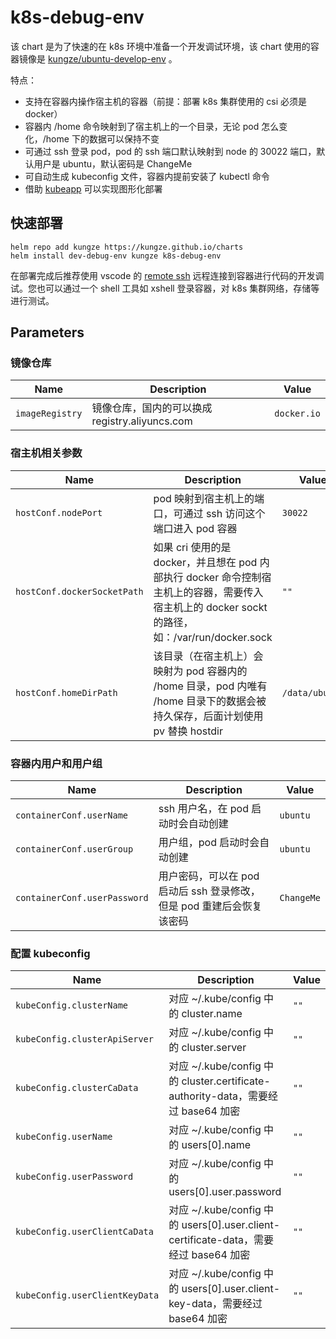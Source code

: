 # k8s-debug-env

该 chart 是为了快速的在 k8s 环境中准备一个开发调试环境，该 chart 使用的容器镜像是 [kungze/ubuntu-develop-env](https://github.com/kungze/ubuntu-develop-env) 。

特点：
* 支持在容器内操作宿主机的容器（前提：部署 k8s 集群使用的 csi 必须是 docker）
* 容器内 /home 命令映射到了宿主机上的一个目录，无论 pod 怎么变化，/home 下的数据可以保持不变
* 可通过 ssh 登录 pod，pod 的 ssh 端口默认映射到 node 的 30022 端口，默认用户是 ubuntu，默认密码是 ChangeMe
* 可自动生成 kubeconfig 文件，容器内提前安装了 kubectl 命令
* 借助 [kubeapp](https://github.com/kubeapps/kubeapps) 可以实现图形化部署


## 快速部署

    helm repo add kungze https://kungze.github.io/charts
    helm install dev-debug-env kungze k8s-debug-env

在部署完成后推荐使用 vscode 的 [remote ssh](https://code.visualstudio.com/docs/remote/ssh) 远程连接到容器进行代码的开发调试。您也可以通过一个 shell 工具如 xshell 登录容器，对 k8s 集群网络，存储等进行测试。


## Parameters

### 镜像仓库

| Name            | Description                        | Value       |
| --------------- | ---------------------------------- | ----------- |
| `imageRegistry` | 镜像仓库，国内的可以换成 registry.aliyuncs.com | `docker.io` |


### 宿主机相关参数

| Name                        | Description                                                                                           | Value          |
| --------------------------- | ----------------------------------------------------------------------------------------------------- | -------------- |
| `hostConf.nodePort`         | pod 映射到宿主机上的端口，可通过 ssh 访问这个端口进入 pod 容器                                                                | `30022`        |
| `hostConf.dockerSocketPath` | 如果 cri 使用的是 docker，并且想在 pod 内部执行 docker 命令控制宿主机上的容器，需要传入宿主机上的 docker sockt 的路径，如：/var/run/docker.sock | `""`           |
| `hostConf.homeDirPath`      | 该目录（在宿主机上）会映射为 pod 容器内的 /home 目录，pod 内唯有 /home 目录下的数据会被持久保存，后面计划使用 pv 替换 hostdir                      | `/data/ubuntu` |


### 容器内用户和用户组

| Name                         | Description                                | Value      |
| ---------------------------- | ------------------------------------------ | ---------- |
| `containerConf.userName`     | ssh 用户名，在 pod 启动时会自动创建                     | `ubuntu`   |
| `containerConf.userGroup`    | 用户组，pod  启动时会自动创建                          | `ubuntu`   |
| `containerConf.userPassword` | 用户密码，可以在 pod 启动后 ssh 登录修改，但是 pod 重建后会恢复该密码 | `ChangeMe` |


### 配置 kubeconfig

| Name                           | Description                                                               | Value |
| ------------------------------ | ------------------------------------------------------------------------- | ----- |
| `kubeConfig.clusterName`       | 对应 ~/.kube/config 中的 cluster.name                                         | `""`  |
| `kubeConfig.clusterApiServer`  | 对应 ~/.kube/config 中的 cluster.server                                       | `""`  |
| `kubeConfig.clusterCaData`     | 对应 ~/.kube/config 中的 cluster.certificate-authority-data，需要经过 base64 加密    | `""`  |
| `kubeConfig.userName`          | 对应 ~/.kube/config 中的 users[0].name                                        | `""`  |
| `kubeConfig.userPassword`      | 对应 ~/.kube/config 中的 users[0].user.password                               | `""`  |
| `kubeConfig.userClientCaData`  | 对应 ~/.kube/config 中的 users[0].user.client-certificate-data，需要经过 base64 加密 | `""`  |
| `kubeConfig.userClientKeyData` | 对应 ~/.kube/config 中的 users[0].user.client-key-data，需要经过 base64 加密         | `""`  |